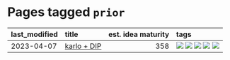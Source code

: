 # Pages tagged `prior`

|last_modified|title|est. idea maturity|tags
|:---|:---|---:|:---|
|2023-04-07|[karlo + DIP](../karlo-dip.md)|358|[![](https://img.shields.io/badge/tag-deepimageprior-759071)](../tags/deepimageprior.md) [![](https://img.shields.io/badge/tag-experimental-82d6e)](../tags/experimental.md) [![](https://img.shields.io/badge/tag-image_generation-e839f4)](../tags/image_generation.md) [![](https://img.shields.io/badge/tag-prior-7a219d)](../tags/prior.md) [![](https://img.shields.io/badge/tag-wip-a68128)](../tags/wip.md)|